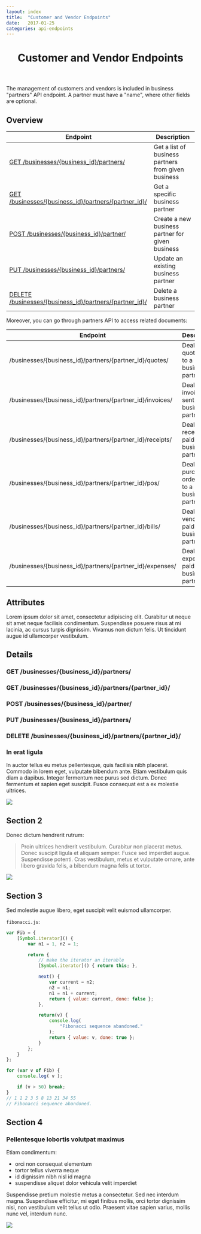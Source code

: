 ```yaml
---
layout: index
title:  "Customer and Vendor Endpoints"
date:   2017-01-25
categories: api-endpoints
---
```


<header>
<h1>Customer and Vendor Endpoints</h1>
</header>

The management of customers and vendors is included in business "partners" API endpoint. A partner must have a "name", 
where other fields are optional.

## Overview
| Endpoint                                                        |  Description  |
| -------------                                                   | ----- |
| [GET /businesses/{business_id}/partners/](#get-businessesbusiness_idpartners)  | Get a list of business partners from given business |
| [GET /businesses/{business_id}/partners/{partner_id}/](#get-businessesbusiness_idpartnerspartner_id) |  Get a specific business partner |
| [POST /businesses/{business_id}/partner/](#post-businessesbusiness_idpartner) |  Create a new business partner for given business |
| [PUT /businesses/{business_id}/partners/](#put-businessesbusiness_idpartners) |  Update an existing business partner |
| [DELETE /businesses/{business_id}/partners/{partner_id}/](#delete-businessesbusiness_idpartnerspartner_id) |  Delete a business partner |  

Moreover, you can go through partners API to access related documents: 

| Endpoint                                                        |  Description  |
| -------------                                                   | ----- |
| /businesses/{business_id}/partners/{partner_id}/quotes/         |  Deal with quotes sent to a business partner |
| /businesses/{business_id}/partners/{partner_id}/invoices/       |  Deal with invoices sent to a business partner |
| /businesses/{business_id}/partners/{partner_id}/receipts/       |  Deal with receipts paid by a business partner |
| /businesses/{business_id}/partners/{partner_id}/pos/            |  Deal with purchase orders sent to a business partner |
| /businesses/{business_id}/partners/{partner_id}/bills/          |  Deal with vendor bills paid to a business partner |
| /businesses/{business_id}/partners/{partner_id}/expenses/       |  Deal with expenses paid to a business partner |

## Attributes
Lorem ipsum dolor sit amet, consectetur adipiscing elit. Curabitur ut neque sit amet neque facilisis condimentum. Suspendisse posuere risus at mi lacinia, ac cursus turpis dignissim. Vivamus non dictum felis. Ut tincidunt augue id ullamcorper vestibulum.


## Details
### GET /businesses/{business_id}/partners/

### GET /businesses/{business_id}/partners/{partner_id}/

### POST /businesses/{business_id}/partner/ 

### PUT /businesses/{business_id}/partners/

### DELETE /businesses/{business_id}/partners/{partner_id}/



### In erat ligula

In auctor tellus eu metus pellentesque, quis facilisis nibh placerat. Commodo in lorem eget, vulputate bibendum ante. Etiam vestibulum quis diam a dapibus. Integer fermentum nec purus sed dictum. Donec fermentum et sapien eget suscipit. Fusce consequat est a ex molestie ultrices.

<img src="http://placehold.it/800x600">

## Section 2

Donec dictum hendrerit rutrum: 

> Proin ultrices hendrerit vestibulum. Curabitur non placerat metus. Donec suscipit ligula et aliquam semper. Fusce sed imperdiet augue. Suspendisse potenti. Cras vestibulum, metus et vulputate ornare, ante libero gravida felis, a bibendum magna felis ut tortor.

<img src="http://placehold.it/800x600">

## Section 3

Sed molestie augue libero, eget suscipit velit euismod ullamcorper.

`fibonacci.js`:

```javascript
var Fib = {
    [Symbol.iterator]() {
        var n1 = 1, n2 = 1;

        return {
            // make the iterator an iterable
            [Symbol.iterator]() { return this; },

            next() {
                var current = n2;
                n2 = n1;
                n1 = n1 + current;
                return { value: current, done: false };
            },

            return(v) {
                console.log(
                    "Fibonacci sequence abandoned."
                );
                return { value: v, done: true };
            }
        };
    }
};

for (var v of Fib) {
    console.log( v );

    if (v > 50) break;
}
// 1 1 2 3 5 8 13 21 34 55
// Fibonacci sequence abandoned.
```

## Section 4

### Pellentesque lobortis volutpat maximus 

Etiam condimentum:

- orci non consequat elementum
- tortor tellus viverra neque
- id dignissim nibh nisl id magna
- suspendisse aliquet dolor vehicula velit imperdiet

Suspendisse pretium molestie metus a consectetur. Sed nec interdum magna. Suspendisse efficitur, mi eget finibus mollis, orci tortor dignissim nisi, non vestibulum velit tellus ut odio. Praesent vitae sapien varius, mollis nunc vel, interdum nunc.

<img src="http://placehold.it/800x600">
